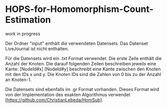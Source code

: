# HOPS-for-Homomorphism-Count-Estimation

work in progress

Der Ordner "input" enthält die verwendeten Datensets. Das Datenset LiveJournal ist nicht enthalten.

Für die Datensets wird ein .txt Format verwendet. Die erste Zeile enthält die Anzahl der Knoten. Die darauf folgenden Zeilen beschreiben jeweils eine Kante: [NodeId#x] [NodeId#y] beschreibt eine Kante zwischen den Knoten mit den IDs x und y. Die Knoten IDs sind die Zahlen von 0 bis zu der Anzahl an Knoten-1. 

Die Datensets sind ebenfalls im .gr Format vorhanden. Dieses Format wird von der Implementation des exakten Algorithmus verwendet [https://github.com/ChristianLebeda/HomSub].
